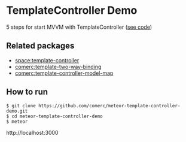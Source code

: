 # TemplateController Demo

5 steps for start MVVM with TemplateController ([see code](https://github.com/comerc/meteor-template-controller-demo/blob/master/client/main.coffee#L6))

## Related packages
- [space:template-controller](https://github.com/meteor-space/template-controller)
- [comerc:template-two-way-binding](https://github.com/comerc/meteor-template-two-way-binding)
- [comerc:template-controller-model-map](https://github.com/comerc/meteor-template-controller-model-map)

## How to run

```
$ git clone https://github.com/comerc/meteor-template-controller-demo.git
$ cd meteor-template-controller-demo
$ meteor
```

http://localhost:3000 
